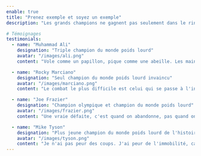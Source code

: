 ```yaml
---
enable: true
title: "Prenez exemple et soyez un exemple"
description: "Les grands champions ne gagnent pas seulement dans le ring, ils inspirent également des générations. Ces mots de boxeurs légendaires vous rappellent que chaque combat est un pas vers la perfection et chaque leçon une opportunité de devenir un exemple pour les autres."

# Témoignages
testimonials:
  - name: "Muhammad Ali"
    designation: "Triple champion du monde poids lourd"
    avatar: "/images/ali.png"
    content: "Vole comme un papillon, pique comme une abeille. Les mains ne peuvent pas frapper ce que les yeux ne voient pas."

  - name: "Rocky Marciano"
    designation: "Seul champion du monde poids lourd invaincu"
    avatar: "/images/marciano.png"
    content: "Le combat le plus difficile est celui qui se passe à l'intérieur de soi. Vaincs tes doutes et tes peurs pour triompher dans le ring."

  - name: "Joe Frazier"
    designation: "Champion olympique et champion du monde poids lourd"
    avatar: "/images/frazier.png"
    content: "Une vraie défaite, c'est quand on abandonne, pas quand on tombe."

  - name: "Mike Tyson"
    designation: "Plus jeune champion du monde poids lourd de l'histoire"
    avatar: "/images/tyson.png"
    content: "Je n'ai pas peur des coups. J'ai peur de l'immobilité, car c'est dans le mouvement que réside ma force."
---
```

